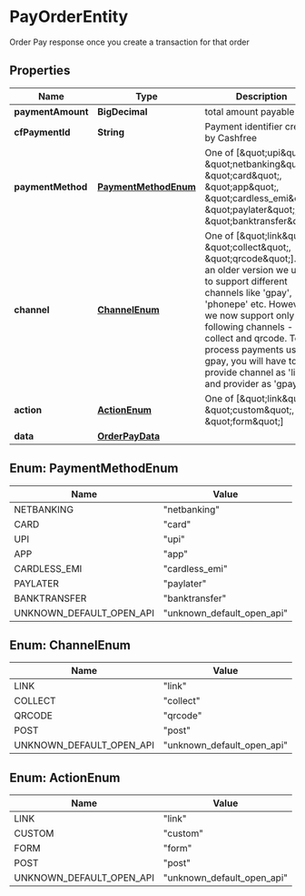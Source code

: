 

# PayOrderEntity

Order Pay response once you create a transaction for that order

## Properties

| Name | Type | Description | Notes |
|------------ | ------------- | ------------- | -------------|
|**paymentAmount** | **BigDecimal** | total amount payable |  [optional] |
|**cfPaymentId** | **String** | Payment identifier created by Cashfree |  [optional] |
|**paymentMethod** | [**PaymentMethodEnum**](#PaymentMethodEnum) | One of [\&quot;upi\&quot;, \&quot;netbanking\&quot;, \&quot;card\&quot;, \&quot;app\&quot;, \&quot;cardless_emi\&quot;, \&quot;paylater\&quot;, \&quot;banktransfer\&quot;] |  [optional] |
|**channel** | [**ChannelEnum**](#ChannelEnum) | One of [\&quot;link\&quot;, \&quot;collect\&quot;, \&quot;qrcode\&quot;]. In an older version we used to support different channels like &#39;gpay&#39;, &#39;phonepe&#39; etc. However, we now support only the following channels - link, collect and qrcode. To process payments using gpay, you will have to provide channel as &#39;link&#39; and provider as &#39;gpay&#39; |  [optional] |
|**action** | [**ActionEnum**](#ActionEnum) | One of [\&quot;link\&quot;, \&quot;custom\&quot;, \&quot;form\&quot;] |  [optional] |
|**data** | [**OrderPayData**](OrderPayData.md) |  |  [optional] |



## Enum: PaymentMethodEnum

| Name | Value |
|---- | -----|
| NETBANKING | &quot;netbanking&quot; |
| CARD | &quot;card&quot; |
| UPI | &quot;upi&quot; |
| APP | &quot;app&quot; |
| CARDLESS_EMI | &quot;cardless_emi&quot; |
| PAYLATER | &quot;paylater&quot; |
| BANKTRANSFER | &quot;banktransfer&quot; |
| UNKNOWN_DEFAULT_OPEN_API | &quot;unknown_default_open_api&quot; |



## Enum: ChannelEnum

| Name | Value |
|---- | -----|
| LINK | &quot;link&quot; |
| COLLECT | &quot;collect&quot; |
| QRCODE | &quot;qrcode&quot; |
| POST | &quot;post&quot; |
| UNKNOWN_DEFAULT_OPEN_API | &quot;unknown_default_open_api&quot; |



## Enum: ActionEnum

| Name | Value |
|---- | -----|
| LINK | &quot;link&quot; |
| CUSTOM | &quot;custom&quot; |
| FORM | &quot;form&quot; |
| POST | &quot;post&quot; |
| UNKNOWN_DEFAULT_OPEN_API | &quot;unknown_default_open_api&quot; |



